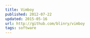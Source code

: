 ```yaml
---
title: Vimboy
published: 2012-07-22
updated: 2015-05-16
url: http://github.com/blinry/vimboy
tags: software
---
```

